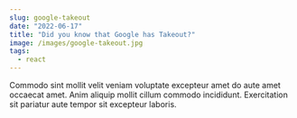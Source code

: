 ```yaml
---
slug: google-takeout
date: "2022-06-17"
title: "Did you know that Google has Takeout?"
image: /images/google-takeout.jpg
tags:
  - react
---
```


Commodo sint mollit velit veniam voluptate excepteur amet do aute amet occaecat amet. Anim aliquip mollit cillum commodo incididunt. Exercitation sit pariatur aute tempor sit excepteur laboris.